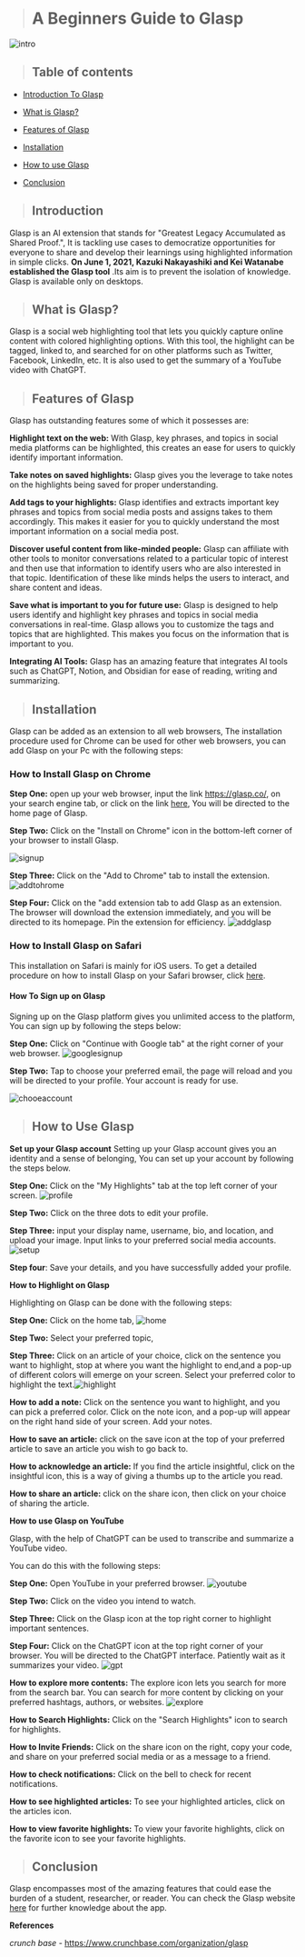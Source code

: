  > #   A Beginners Guide to Glasp
 ![intro](images/intro.png)

> ## Table of contents

* [Introduction To Glasp](#introduction)

- [What is Glasp?](#what-is-Glasp)

* [Features of Glasp](#features-of-glasp)

- [Installation](#installation)

* [How to use Glasp](#how-to-use-glasp)

- [Conclusion](#conclusion)

> ## Introduction

Glasp is an AI extension that stands for "Greatest Legacy Accumulated as Shared Proof.", It is tackling use cases to democratize opportunities for everyone to share and develop their learnings using highlighted information in simple clicks.   __On June 1, 2021, Kazuki Nakayashiki and Kei Watanabe established the Glasp tool__ .Its aim is to prevent the isolation of knowledge. Glasp is available only on desktops.

> ## What is Glasp?

Glasp is a social web highlighting tool that lets you quickly capture online content with colored highlighting options.  With this tool, the highlight can be tagged, linked to, and searched for on other platforms such as Twitter, Facebook, LinkedIn, etc. It is also used to get the summary of a YouTube video with ChatGPT.

> ## Features of Glasp

Glasp has outstanding features some of which it possesses are:

**Highlight text on the web:** With Glasp, key phrases, and topics in social media platforms can be highlighted, this creates an ease for users to quickly identify important information.

**Take notes on saved highlights:** Glasp gives you the leverage to take notes on the highlights being saved for proper understanding.

**Add tags to your highlights:** Glasp identifies and extracts important key phrases and topics from social media posts and assigns takes to them accordingly. This makes it easier for you to quickly understand the most important information on a social media post.

**Discover useful content from like-minded people:** Glasp can affiliate with other tools to monitor conversations related to a particular topic of interest and then use that information to identify users who are also interested in that topic. Identification of these like minds helps the users to interact, and share content and ideas.

**Save what is important to you for future use:** Glasp is designed to help users identify and highlight key phrases and topics in social media conversations in real-time. Glasp allows you to customize the tags and topics that are highlighted. This makes you focus on the information that is important to you.

**Integrating AI Tools:** Glasp has an amazing feature that integrates AI tools such as ChatGPT, Notion, and Obsidian for ease of reading, writing and summarizing.

> ## Installation

Glasp can be added as an extension to all web browsers, The installation procedure used for Chrome can be used for other web browsers, you can add Glasp on your Pc with the following steps:

### How to Install Glasp on Chrome 


**Step One:** open up your web browser, input the link <https://glasp.co/>, on your search engine tab, or click on the link [here](https://glasp.co/), You will be directed to the home page of Glasp.

**Step Two:** Click on the "Install on Chrome" icon in the bottom-left corner of your browser to install Glasp.

![signup](images/signup.png)

**Step Three:** Click on the "Add to Chrome" tab to install the extension.
![addtohrome](images/tochrome.png)


**Step Four:** Click on the "add extension tab to add Glasp as an extension. The browser will download the extension immediately, and you will be directed to its homepage. Pin the extension for efficiency.
![addglasp](images/addglasp.png)


### How to Install Glasp on Safari

This installation on Safari is mainly for iOS users. 
To get a detailed procedure on how to install Glasp on your Safari browser, click [here](https://glasp.co).


 #### How To Sign up on Glasp

 Signing up on the Glasp platform gives you unlimited access to the platform, You can sign up by following the steps below: 

**Step One:** Click on "Continue with Google tab" at the right corner of your web browser.
![googlesignup](images/signwithg.jpg)

**Step Two:** Tap to choose  your preferred email, the page will reload and you will be directed to your profile. Your account is ready for use.

![chooeaccount](images/chooacc.png)

> ## How to Use Glasp

**Set up your Glasp account**
 Setting up your Glasp account gives you an identity and a sense of belonging, You can set up your account by following  the steps below.

**Step One:** Click on  the "My Highlights" tab at the top left corner of your screen.
![profile](images/profilesetup.png)


**Step Two:** Click on the three dots to edit your profile.

**Step Three:** input your display name, username, bio, and location, and upload your image. Input links to your preferred social media accounts.
![setup](images/accsetup.png)

**Step four**: Save your details, and you have successfully added your profile.

**How to Highlight on Glasp**

Highlighting on Glasp can be done with the following steps:

**Step One:** Click on the home tab,
![home](images/home.png)

**Step Two:** Select your preferred topic,

**Step Three:** Click on an article of your choice, click on the sentence you want to highlight, stop at where you want the highlight to end,and a pop-up of different colors will emerge on your screen. Select your preferred color to highlight the text.![highlight](images/highlighter.png)


**How to add a note:** Click on the sentence you want to highlight, and you can pick a preferred color. Click on the note icon, and a pop-up will appear on the right hand side of your screen. Add your notes.

**How to save an article:** click on the save icon at the top of your preferred article to save an article you wish to go back to. 

**How to acknowledge an article:** If you find the article insightful, click on the insightful icon, this is a way of giving a thumbs up to the article you read.

**How to share an article:** click on the share icon, then click on your choice of sharing the article.

**How to use Glasp on YouTube**

Glasp, with the help of ChatGPT can be used to transcribe and summarize a YouTube video.

You can do this with the following steps:

**Step One:** Open YouTube in your preferred browser.
![youtube](images/youtubbe.png)

**Step Two:** Click on the video you intend to watch.

**Step Three:** Click on the Glasp icon at the top right corner to highlight important sentences.

**Step Four:** Click on the ChatGPT icon at the top right corner of your browser. You will be directed to the ChatGPT interface. Patiently wait as it summarizes your video.
![gpt](images/gpt.png)

**How to explore more contents:** The explore icon lets you search for more from the search bar. You can search for more content by clicking on your preferred hashtags, authors, or websites.
![explore](images/explore.png)

**How to Search Highlights:** Click on the "Search Highlights" icon to search for highlights.

**How to Invite Friends:** Click on the share icon on the right, copy your code, and share on your preferred social media or as a message to a friend.

**How to check notifications:** Click on the bell to check for recent notifications.

**How to see highlighted articles:** To see your highlighted articles, click on the articles icon.

**How to view favorite highlights:** To view your favorite highlights, click on the favorite icon to see your favorite highlights.

> ## Conclusion

 Glasp encompasses most of the amazing features that could ease the burden of a student, researcher, or reader. You can check the Glasp website [here](https://glasp.co/) for further knowledge about the app.


__References__


*crunch base* - https://www.crunchbase.com/organization/glasp



